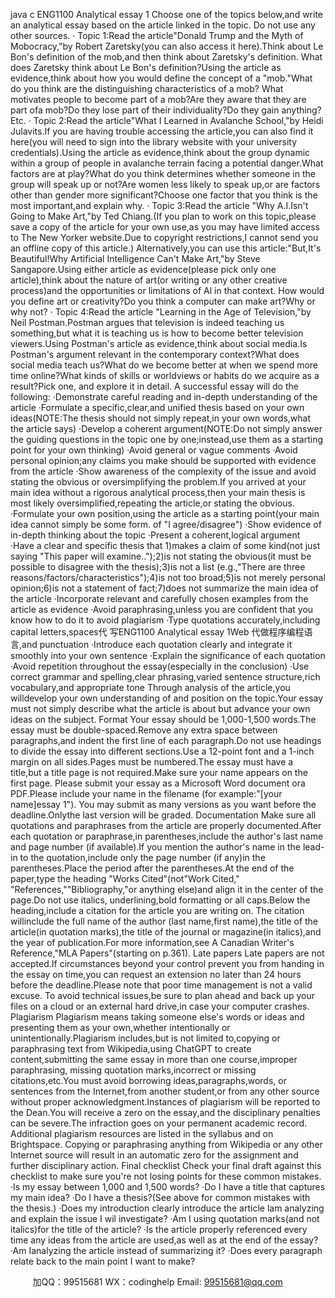 java c
ENG1100
Analytical essay 1 
Choose   one   of   the   topics   below,and   write   an   analytical   essay   based   on   the   article   linked   in   the   topic.
Do not use any other sources. 
· Topic 1:Read   the   article"Donald   Trump   and   the   Myth   of   Mobocracy,"by   Robert   Zaretsky(you   can   also      access   it   here).Think   about   Le   Bon's   definition   of   the   mob,and   then   think   about   Zaretsky's   definition.            What   does   Zaretsky   think   about   Le   Bon's   definition?Using   the   article   as   evidence,think   about   how   you would   define   the   concept   of   a   "mob."What   do   you   think   are   the   distinguishing   characteristics   of   a   mob?   What   motivates   people   to   become   part   of   a   mob?Are   they   aware   that   they   are   part   ofa   mob?Do   they         lose    part   of   their    individuality?Do   they   gain    anything?Etc.
· Topic 2:Read   the   article"What   I   Learned   in   Avalanche   School,"by   Heidi   Julavits.If   you   are   having trouble   accessing   the   article,you   can   also   find   it   here(you   will   need   to   sign   into   the   library   website   with   your   university   credentials).Using   the   article   as   evidence,think   about   the   group   dynamic   within   a   group   of   people   in   avalanche   terrain   facing   a   potential   danger.What   factors   are   at   play?What   do   you   think determines   whether   someone   in   the   group   will   speak   up   or   not?Are   women   less   likely   to   speak   up,or   are   factors   other   than   gender   more   significant?Choose   one   factor   that   you   think   is   the   most   important,and      explain   why.
· Topic 3:Read   the   article   "Why   A.I.Isn't   Going   to   Make   Art,"by   Ted   Chiang.(If   you   plan   to   work   on   this   topic,please   save   a   copy   of the   article   for   your   own   use,as   you   may   have   limited   access   to   The   New Yorker   website.Due   to   copyright   restrictions,I   cannot   send   you   an   offline   copy   of   this   article.) Alternatively,you    can    use      this      article:"But,It's      Beautiful!Why    Artificial       Intelligence    Can't      Make      Art,"by         Steve   Sangapore.Using   either   article   as   evidence(please   pick   only   one   article),think   about   the   nature   of   art(or   writing   or   any   other   creative   process)and   the   opportunities   or   limitations   of   Al   in   that   context. How   would   you   define   art   or   creativity?Do   you   think   a   computer   can   make   art?Why   or   why   not?
· Topic 4:Read   the   article   "Learning   in   the   Age   of   Television,"by   Neil   Postman.Postman   argues   that television   is   indeed   teaching   us   something,but   what   it   is   teaching   us   is   how   to   become   better   television      viewers.Using   Postman's   article   as   evidence,think   about   social   media.Is   Postman's   argument   relevant   in   the   contemporary   context?What   does   social   media   teach   us?What   do   we   become   better   at   when   we spend   more   time   online?What   kinds   of   skills   or   worldviews   or   habits   do   we   acquire   as   a   result?Pick   one,   and   explore   it   in   detail.
A   successful   essay   will   do   the   following:
·Demonstrate   careful   reading   and   in-depth   understanding   of   the   article
·Formulate   a   specific,clear,and   unified   thesis   based   on   your   own   ideas(NOTE:The   thesis   should   not   simply   repeat,in   your   own words,what   the   article   says) 
·Develop   a   coherent   argument(NOTE:Do   not   simply   answer   the   guiding   questions   in   the   topic   one   by   one;instead,use   them   as   a   starting   point   for your   own   thinking) 
·Avoid   general   or   vague   comments
·Avoid   personal   opinion;any   claims   you   make   should   be   supported   with   evidence   from   the   article
·Show   awareness   of the   complexity   of the   issue   and   avoid   stating the   obvious   or oversimplifying the problem.If you arrived at your   main   idea without a   rigorous   analytical   process,then   your   main   thesis   is   most   likely   oversimplified,repeating   the   article,or   stating   the   obvious.
·Formulate   your   own   position,using   the   article   as   a   starting   point(your   main   idea   cannot   simply   be   some   form. of "I agree/disagree") 
·Show   evidence   of   in-depth   thinking   about   the   topic   ·Present   a   coherent,logical   argument
·Have   a   clear and specific thesis that   1)makes   a   claim   of   some   kind(not just   saying   "This   paper   will examine..");2)is   not   stating   the   obvious(it   must   be   possible   to   disagree   with   the   thesis);3)is   not   a   list   (e.g.,"There   are   three   reasons/factors/characteristics");4)is   not   too   broad;5)is   not   merely   personal opinion;6)is   not   a   statement   of fact;7)does   not   summarize   the   main   idea   of   the   article
·Incorporate   relevant   and   carefully   chosen   examples from the   article   as   evidence
·Avoid   paraphrasing,unless   you   are   confident   that   you   know   how   to   do   it   to   avoid   plagiarism
·Type    quotations    accurately,including    capital    letters,spaces代 写ENG1100 Analytical essay 1Web
代做程序编程语言,and    punctuation
·Introduce   each   quotation   clearly   and   integrate   it   smoothly   into   your   own   sentence   ·Explain   the   significance   of   each   quotation
·Avoid   repetition   throughout   the   essay(especially   in   the   conclusion)
·Use    correct    grammar    and      spelling,clear      phrasing,varied      sentence      structure,rich      vocabulary,and   appropriate      tone 
Through   analysis   of   the   article,you   willdevelop   your   own   understanding   of   and   position   on   the   topic.Your   essay   must   not   simply   describe   what   the   article   is   about   but   advance   your   own   ideas   on   the   subject.
Format 
Your   essay   should   be   1,000-1,500   words.The   essay   must   be   double-spaced.Remove   any   extra   space   between   paragraphs,and   indent   the   first   line   of   each   paragraph.Do   not   use   headings   to   divide   the   essay   into   different sections.Use   a   12-point   font   and   a   1-inch   margin   on   all   sides.Pages   must   be   numbered.The   essay   must   have   a   title,but   a   title   page   is   not   required.Make   sure   your   name   appears   on   the   first   page.
Please submit your essay as a Microsoft Word document ora PDF.Please include your name in the filename   (for   example:"[your   name]essay    1").
You   may   submit   as   many   versions   as   you   want   before   the   deadline.Onlythe   last   version   will   be   graded.
Documentation 
Make   sure   all   quotations   and   paraphrases   from   the   article   are   properly   documented.After   each   quotation   or      paraphrase,in   parentheses,include   the   author's   last   name   and   page   number   (if   available).If   you   mention   the      author's   name   in   the   lead-in   to   the   quotation,include   only   the   page   number   (if   any)in   the   parentheses.Place   the    period   after   the    parentheses.At   the   end   of   the    paper,type   the    heading    "Works    Cited"(not"Work   Cited,"   "References,""Bibliography,"or   anything   else)and   align   it   in   the   center   of   the   page.Do   not   use   italics, underlining,bold   formatting   or   all   caps.Below   the   heading,include   a   citation   for   the   article   you   are   writing   on.   The   citation   willinclude   the   full    name   of   the   author   (last    name,first    name),the   title   of   the   article(in   quotation marks),the   title   of   the   journal   or   magazine(in   italics),and   the   year   of   publication.For   more   information,see   A Canadian    Writer's    Reference,"MLA    Papers"(starting    on    p.361). 
Late papers 
Late   papers are not accepted.If   circumstances   beyond   your   control   prevent   you   from   handing   in   the   essay   on   time,you   can   request   an   extension   no   later   than   24   hours   before   the   deadline.Please   note   that   poor   time management   is   not   a valid   excuse.
To   avoid   technical   issues,be   sure   to   plan   ahead   and   back   up   your   files   on   a   cloud   or   an   external   hard   drive,in   case your computer   crashes.
Plagiarism 
Plagiarism   means   taking   someone   else's   words   or   ideas   and   presenting   them   as   your   own,whether   intentionally   or    unintentionally.Plagiarism    includes,but    is    not      limited    to,copying      or      paraphrasing    text    from      Wikipedia,using   ChatGPT   to   create   content,submitting   the   same   essay   in   more   than   one   course,improper   paraphrasing, missing    quotation    marks,incorrect    or    missing      citations,etc.You      must    avoid      borrowing      ideas,paragraphs,words,   or   sentences   from   the    Internet,from   another   student,or   from   any   other   source   without    proper acknowledgment.Instances   of   plagiarism   will   be   reported   to   the   Dean.You   will   receive   a   zero   on   the   essay,and   the   disciplinary   penalties   can   be   severe.The   infraction   goes   on   your   permanent   academic   record.
Additional   plagiarism   resources   are   listed   in   the   syllabus   and   on   Brightspace.
Copying or paraphrasing anything from Wikipedia or any other Internet source will result in an      automatic   zero for the assignment and further disciplinary action.
Final checklist 
Check   your   final   draft   against   this   checklist   to   make   sure   you're   not   losing   points   for   these   common   mistakes.
·Is   my   essay   between    1,000   and    1,500   words?   ·Do   I   have   a   title   that   captures   my   main   idea?
·Do   I   have   a   thesis?(See   above   for   common   mistakes   with   the   thesis.)
·Does   my   introduction   clearly   introduce   the   article   lam   analyzing   and   explain   the   issue    I   wil   investigate?   ·Am    I    using    quotation    marks(and    not    italics)for    the    title    of    the    article?
·Is   the   article   properly   referenced   every   time   any   ideas   from   the   article   are   used,as   well   as   at   the   end   of   the essay? 
·Am    Ianalyzing    the    article    instead    of    summarizing    it?
·Does   every   paragraph   relate   back   to   the   main   point   I   want   to   make?









         
加QQ：99515681  WX：codinghelp  Email: 99515681@qq.com
